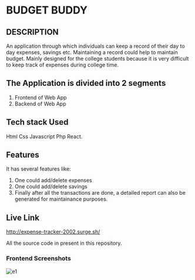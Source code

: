 # BUDGET BUDDY

## DESCRIPTION
An application through which individuals can keep a record of their day to day expenses, savings etc. Maintaining a record could help to maintain budget.
Mainly designed for the college students because it is very difficult to keep track of expenses during college time.

## The Application is divided into 2 segments
1. Frontend of Web App
2. Backend of Web App

## Tech stack Used
Html Css Javascript Php React.

## Features
It has several features like:
1. One could add/delete expenses
2. One could add/delete savings
3. Finally after all the transactions are done, a detailed report can also be generated for maintainance purposes.


## Live Link
http://expense-tracker-2002.surge.sh/


All the source code in present in this repository.
 
 ### Frontend Screenshots
![e1](https://user-images.githubusercontent.com/79807722/206556720-41d3e721-b0c5-478e-a082-a7947952d19e.png)


